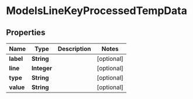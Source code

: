 

# ModelsLineKeyProcessedTempData


## Properties

| Name | Type | Description | Notes |
|------------ | ------------- | ------------- | -------------|
|**label** | **String** |  |  [optional] |
|**line** | **Integer** |  |  [optional] |
|**type** | **String** |  |  [optional] |
|**value** | **String** |  |  [optional] |



